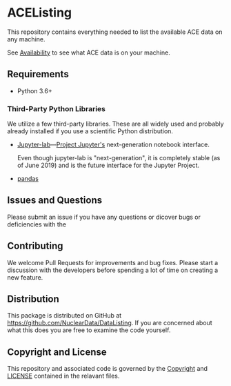 # ACEListing
This repository contains everything needed to list the available ACE data on any machine.

See [Availability](Availability.md) to see what ACE data is on your machine.

## Requirements
- Python 3.6+

### Third-Party Python Libraries
We utilize a few third-party libraries. These are all widely used and probably already installed if you use a scientific Python distribution.
- [Jupyter-lab](https://jupyterlab.readthedocs.io/en/stable/index.html)&mdash;[Project Jupyter's](https://jupyter.org) next-generation notebook interface.

   Even though jupyter-lab is "next-generation", it is completely stable (as of June 2019) and is the future interface for the Jupyter Project.

- [pandas](https://pandas.pydata.org)

## Issues and Questions
Please submit an issue if you have any questions or dicover bugs or deficiencies with the 

## Contributing
We welcome Pull Requests for improvements and bug fixes. Please start a discussion with the developers before spending a lot of time on creating a new feature. 

## Distribution
This package is distributed on GitHub at <https://github.com/NuclearData/DataListing>.
If you are concerned about what this does you are free to examine the code yourself.

## Copyright and License
This repository and associated code is governed by the [Copyright](Copyright) and [LICENSE](LICENSE) contained in the relavant files.
